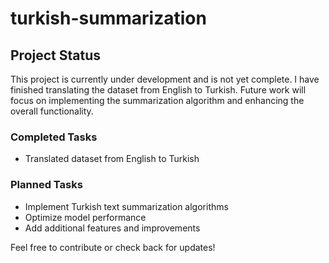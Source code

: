 ﻿# turkish-summarization
## Project Status

This project is currently under development and is not yet complete. I have finished translating the dataset from English to Turkish. Future work will focus on implementing the summarization algorithm and enhancing the overall functionality.

### Completed Tasks
- Translated dataset from English to Turkish

### Planned Tasks
- Implement Turkish text summarization algorithms
- Optimize model performance
- Add additional features and improvements

Feel free to contribute or check back for updates!
